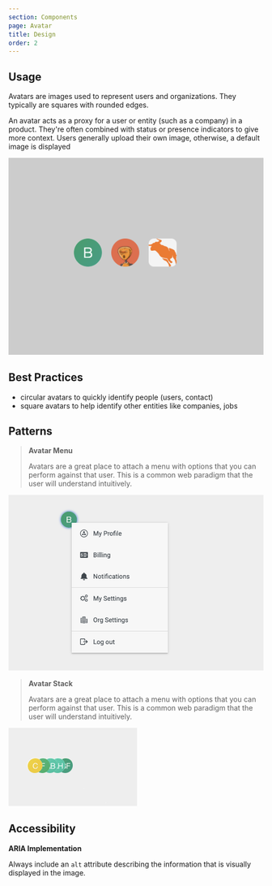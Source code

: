 ```yaml
---
section: Components
page: Avatar
title: Design
order: 2
---
```


## Usage

<novo-grid columns="2" align="start" gap="2rem">
<div>

Avatars are images used to represent users and organizations. They typically are squares with rounded edges.

An avatar acts as a proxy for a user or entity (such as a company) in a product. They're often combined with status or presence indicators to give more context. Users generally upload their own image, otherwise, a default image is displayed

</div>

<img src="assets/images/AvatarOverview.png"/>

</novo-grid>

## Best Practices

- circular avatars to quickly identify people (users, contact)
- square avatars to help identify other entities like companies, jobs

## Patterns

<novo-grid columns="2" align="start" gap="2rem">

> **Avatar Menu**
>
> Avatars are a great place to attach a menu with options that you can perform against that user.  This is a common web paradigm that the user will understand intuitively.

![placeholder](assets/images/AvatarMenu.png)

> **Avatar Stack**
>
> Avatars are a great place to attach a menu with options that you can perform against that user.  This is a common web paradigm that the user will understand intuitively.

![placeholder](assets/images/AvatarStack.gif)

</novo-grid>

## Accessibility

**ARIA Implementation**

Always include an `alt` attribute describing the information that is visually displayed in the image.

